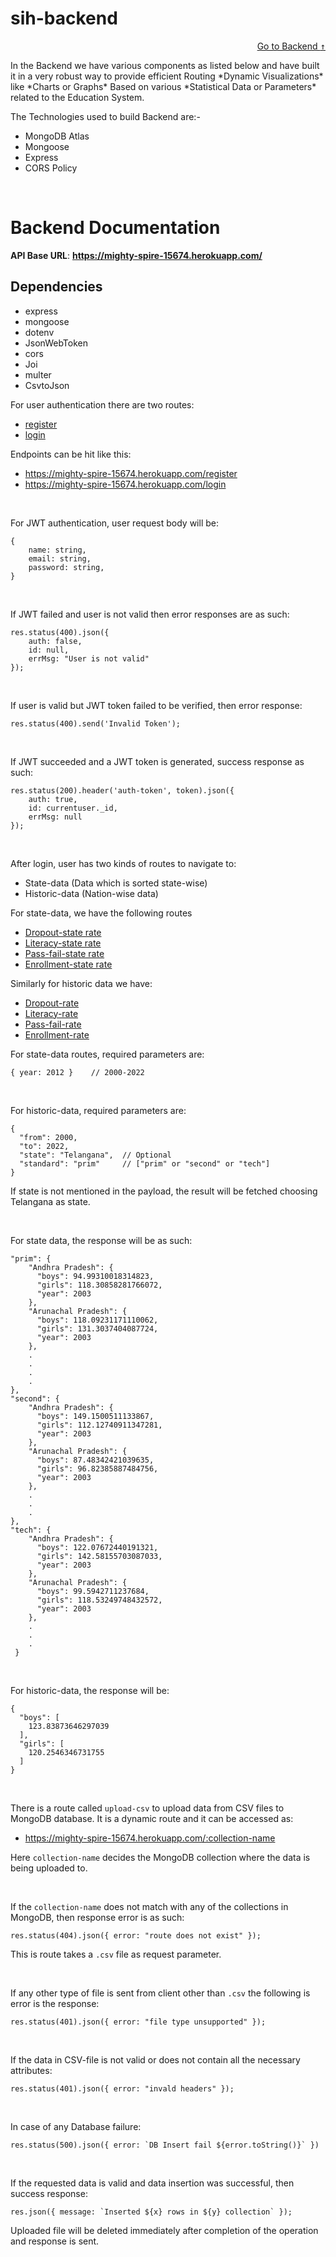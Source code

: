 # sih-backend

<div style="text-align: right">

[Go to Backend <kbd>&uarr;</kbd>](#backend)
</div>
In the Backend we have various components as listed below and have built it in a very robust way to provide efficient Routing *Dynamic Visualizations* like *Charts or Graphs* Based on various *Statistical Data or Parameters* related to the Education System. 

<br>

The Technologies used to build Backend are:-
- MongoDB Atlas
- Mongoose
- Express
- CORS Policy

<br>

# Backend Documentation

**API Base URL**: **https://mighty-spire-15674.herokuapp.com/**

## Dependencies

 - express
 - mongoose
 - dotenv
 - JsonWebToken
 - cors
 - Joi
 - multer
 - CsvtoJson

For user authentication there are two routes:
 - [register](https://mighty-spire-15674.herokuapp.com/register) 
 - [login](https://mighty-spire-15674.herokuapp.com/login)

Endpoints can be hit like this:
 - https://mighty-spire-15674.herokuapp.com/register 
 - https://mighty-spire-15674.herokuapp.com/login

<br>

For JWT authentication, user request body will be:

    {
	    name: string,
	    email: string,
	    password: string,
    }
    
 <br>

If JWT failed and user is not valid then error responses are as such:

    res.status(400).json({
	    auth: false,
	    id: null,
	    errMsg: "User is not valid"
    });

<br>

If user is valid but JWT token failed to be verified, then error response:

    res.status(400).send('Invalid Token');

<br>

If JWT succeeded and a JWT token is generated, success response as such:

    res.status(200).header('auth-token', token).json({
	    auth: true,
	    id: currentuser._id,
	    errMsg: null
    });

<br>

After login, user has two kinds of routes to navigate to:

 - State-data (Data which is sorted state-wise)
 - Historic-data (Nation-wise data)

For state-data, we have the following routes

 - [Dropout-state rate](https://mighty-spire-15674.herokuapp.com/state-data/dropout-rate/)
 - [Literacy-state rate](https://mighty-spire-15674.herokuapp.com/state-data/literacy-rate/)
 - [Pass-fail-state rate](https://mighty-spire-15674.herokuapp.com/state-data/pass-fail-rate/)
 - [Enrollment-state rate](https://mighty-spire-15674.herokuapp.com/state-data/enrollment-rate/)

Similarly for historic data we have:

 - [Dropout-rate](https://mighty-spire-15674.herokuapp.com/historic-data/dropout-rate/)
 - [Literacy-rate](https://mighty-spire-15674.herokuapp.com/historic-data/literacy-rate/)
 - [Pass-fail-rate](https://mighty-spire-15674.herokuapp.com/historic-data/pass-fail-rate/)
 - [Enrollment-rate](https://mighty-spire-15674.herokuapp.com/historic-data/enrollment-rate/)

For state-data routes, required parameters are:

    { year: 2012 }    // 2000-2022

<br>

For historic-data, required parameters are:

    {
      "from": 2000,
      "to": 2022,
      "state": "Telangana",  // Optional
      "standard": "prim"     // ["prim" or "second" or "tech"]
    }

If state is not mentioned in the payload, the result will be fetched choosing Telangana as state.

<br>

For state data, the response will be as such:

    "prim": {
        "Andhra Pradesh": {
          "boys": 94.99310018314823,
          "girls": 118.30858281766072,
          "year": 2003
        },
        "Arunachal Pradesh": {
          "boys": 118.09231171110062,
          "girls": 131.3037404087724,
          "year": 2003
        },
        .
        .
        .
        .
    },
    "second": {
        "Andhra Pradesh": {
          "boys": 149.1500511133867,
          "girls": 112.12740911347281,
          "year": 2003
        },
        "Arunachal Pradesh": {
          "boys": 87.48342421039635,
          "girls": 96.82385887484756,
          "year": 2003
        },
        .
        .
        .
    },
    "tech": {
        "Andhra Pradesh": {
          "boys": 122.07672440191321,
          "girls": 142.58155703087033,
          "year": 2003
        },
        "Arunachal Pradesh": {
          "boys": 99.5942711237684,
          "girls": 118.53249748432572,
          "year": 2003
        },
        .
        .
        .
     }

<br>

For historic-data, the response will be:

    {
      "boys": [
        123.83873646297039
      ],
      "girls": [
        120.2546346731755
      ]
    }
    
<br>

There is a route called `upload-csv` to upload data from CSV files to MongoDB database.
It is a dynamic route and it can be accessed as:

 - https://mighty-spire-15674.herokuapp.com/:collection-name

Here `collection-name` decides the MongoDB collection where the data is being uploaded to.

<br>

If the `collection-name` does not match with any of the collections in MongoDB, then response error is as such:

    res.status(404).json({ error: "route does not exist" }); 

This is route takes a `.csv` file as request parameter.

<br>

If any other type of file is sent from client other than `.csv` the following is error is the response:

    res.status(401).json({ error: "file type unsupported" });

<br> 

If the data in CSV-file is not valid or does not contain all the necessary attributes:

    res.status(401).json({ error: "invald headers" });

<br> 

In case of any Database failure:

    res.status(500).json({ error: `DB Insert fail ${error.toString()}` }) 

<br> 

If the requested data is valid and data insertion was successful, then success response:

    res.json({ message: `Inserted ${x} rows in ${y} collection` });

Uploaded file will be deleted immediately after completion of the operation and response is sent.



